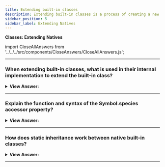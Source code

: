 ```yaml
---
title: Extending built-in classes
description: Extending built-in classes is a process of creating a new class that inherits from an existing class.
sidebar_position: 5
sidebar_label: Extending Natives
---
```


**Classes: Extending Natives**

import CloseAllAnswers from '../../../src/components/CloseAnswers/CloseAllAnswers.js';

<CloseAllAnswers />

---

### When extending built-in classes, what is used in their internal implementation to extend the built-in class?

<details>
  <summary><strong>View Answer:</strong></summary>
  <div>
  <div><strong>Interview Response:</strong> Built-in methods like an array, filter, map, and others return new objects of the inherited type. Their internal implementation uses the object’s constructor property for that. If you test the strict equality between the newly created object and child class on the constructor, it returns true.
</div><br />
  <div><strong className="codeExample">Code Example:</strong><br /><br />

  <div></div>

```js
class PowerArray extends Array {
  isEmpty() {
    return this.length === 0;
  }
}

let arr = new PowerArray(1, 2, 5, 10, 50);

// Strict Equality Test
console.log(arr.constructor === PowerArray); // returns true
```

  </div>
  </div>
</details>

---

### Explain the function and syntax of the Symbol.species accessor property?

<details>
  <summary><strong>View Answer:</strong></summary>
  <div>
  <div><strong>Interview Response:</strong> Subclasses can override the default constructor for objects using the species accessor attribute. When we wish to retrieve Array instances in our derived array class, we utilize Symbol.species. When utilizing methods that return the default constructor, such as map(), we may wish these methods to return a parent Array object rather than the extending object.</div><br />
  <div><strong>Technical Response:</strong> The symbol Symbol.species specifies a function-valued property that the constructor function uses to create derived objects. Subclasses can override the default constructor for objects using the species accessor attribute. Symbol.species gets used when you may want to return Array objects in your derived array class. When utilizing methods that return the default constructor, such as map(), you want these methods to return a parent Array object rather than the extending object.
  </div><br />
  <div><strong className="codeExample">Code Example:</strong><br /><br />

<strong>Syntax: </strong> [Symbol.species]() &#123; return Array; &#125;<br /><br />

  <div></div>

```js
class MyArray extends Array {
  // Overwrite species to the parent Array constructor
  static get [Symbol.species]() {
    return Array;
  }
}
let a = new MyArray(1, 2, 3);
let mapped = a.map((x) => x * x);  We are using map to return the object constructor

console.log(mapped instanceof MyArray); // false
console.log(mapped instanceof Array); // true

console.log(mapped[1]); // returns value at index 1 times 2 - value = 4

console.log(a); // returns Array - [ 1, 2, 3 ]
```

:::note
To guarantee that you are accessing the correct array, maintain track of the supplied object (Array). If the method returns a new array like the filter() method, it may unexpectedly negatively affect your application when used in conjunction with the species Symbol. There are benefits to this behavior that allow us to customize specific interactions within the inheriting class.
:::

  </div>
  </div>
</details>

---

### How does static inheritance work between native built-in classes?

<details>
  <summary><strong>View Answer:</strong></summary>
  <div>
  <div><strong>Interview Response:</strong> Normally, static and non-static methods are inherited when one class extends another. But built-in classes are an exception, and they do not inherit statics from each other.</div><br />
  <div><strong>Example:</strong> Both Array and Date inherit from Object, so their instances have methods from Object.prototype. But Array.[[Prototype]] does not reference Object, so there’s no, for instance, Array.keys() (or Date.keys()) static method.
  </div>
  </div>
</details>

---

